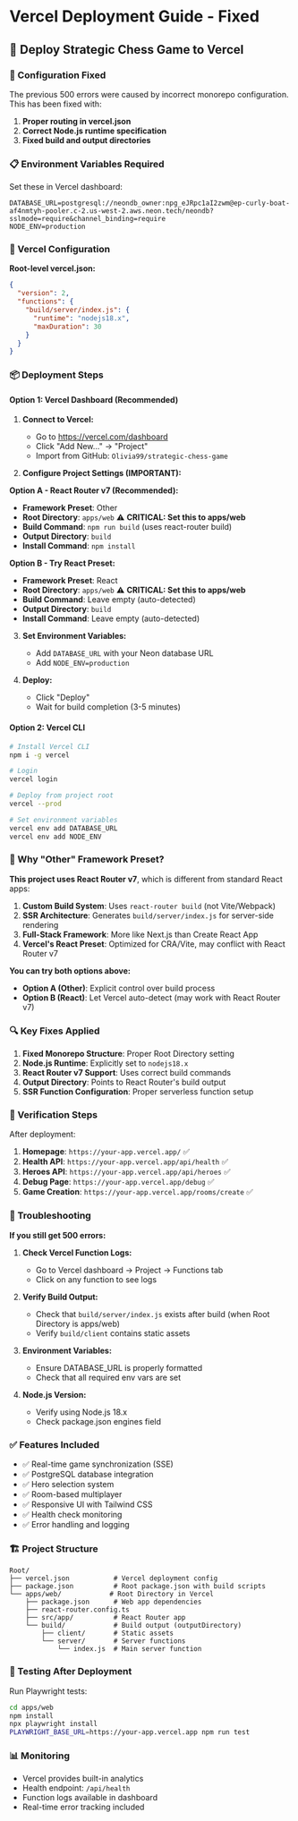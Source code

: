 # Vercel Deployment Guide - Fixed

## 🚀 Deploy Strategic Chess Game to Vercel

### 🔧 Configuration Fixed

The previous 500 errors were caused by incorrect monorepo configuration. This has been fixed with:

1. **Proper routing in vercel.json**
2. **Correct Node.js runtime specification**
3. **Fixed build and output directories**

### 📋 Environment Variables Required

Set these in Vercel dashboard:

```env
DATABASE_URL=postgresql://neondb_owner:npg_eJRpc1aI2zwm@ep-curly-boat-af4nmtyh-pooler.c-2.us-west-2.aws.neon.tech/neondb?sslmode=require&channel_binding=require
NODE_ENV=production
```

### 🔧 Vercel Configuration

**Root-level vercel.json:**
```json
{
  "version": 2,
  "functions": {
    "build/server/index.js": {
      "runtime": "nodejs18.x",
      "maxDuration": 30
    }
  }
}
```

### 📦 Deployment Steps

#### Option 1: Vercel Dashboard (Recommended)

1. **Connect to Vercel:**
   - Go to https://vercel.com/dashboard
   - Click "Add New..." → "Project"
   - Import from GitHub: `Olivia99/strategic-chess-game`

2. **Configure Project Settings (IMPORTANT):**

**Option A - React Router v7 (Recommended):**
   - **Framework Preset**: Other
   - **Root Directory**: `apps/web` ⚠️ **CRITICAL: Set this to apps/web**
   - **Build Command**: `npm run build` (uses react-router build)
   - **Output Directory**: `build`
   - **Install Command**: `npm install`

**Option B - Try React Preset:**
   - **Framework Preset**: React
   - **Root Directory**: `apps/web` ⚠️ **CRITICAL: Set this to apps/web**
   - **Build Command**: Leave empty (auto-detected)
   - **Output Directory**: `build`
   - **Install Command**: Leave empty (auto-detected)

3. **Set Environment Variables:**
   - Add `DATABASE_URL` with your Neon database URL
   - Add `NODE_ENV=production`

4. **Deploy:**
   - Click "Deploy"
   - Wait for build completion (3-5 minutes)

#### Option 2: Vercel CLI

```bash
# Install Vercel CLI
npm i -g vercel

# Login
vercel login

# Deploy from project root
vercel --prod

# Set environment variables
vercel env add DATABASE_URL
vercel env add NODE_ENV
```

### 🔧 Why "Other" Framework Preset?

**This project uses React Router v7**, which is different from standard React apps:

1. **Custom Build System**: Uses `react-router build` (not Vite/Webpack)
2. **SSR Architecture**: Generates `build/server/index.js` for server-side rendering  
3. **Full-Stack Framework**: More like Next.js than Create React App
4. **Vercel's React Preset**: Optimized for CRA/Vite, may conflict with React Router v7

**You can try both options above:**
- **Option A (Other)**: Explicit control over build process
- **Option B (React)**: Let Vercel auto-detect (may work with React Router v7)

### 🔍 Key Fixes Applied

1. **Fixed Monorepo Structure**: Proper Root Directory setting  
2. **Node.js Runtime**: Explicitly set to `nodejs18.x`
3. **React Router v7 Support**: Uses correct build commands
4. **Output Directory**: Points to React Router's build output
5. **SSR Function Configuration**: Proper serverless function setup

### 🧪 Verification Steps

After deployment:

1. **Homepage**: `https://your-app.vercel.app/` ✅
2. **Health API**: `https://your-app.vercel.app/api/health` ✅
3. **Heroes API**: `https://your-app.vercel.app/api/heroes` ✅
4. **Debug Page**: `https://your-app.vercel.app/debug` ✅
5. **Game Creation**: `https://your-app.vercel.app/rooms/create` ✅

### 🐛 Troubleshooting

**If you still get 500 errors:**

1. **Check Vercel Function Logs:**
   - Go to Vercel dashboard → Project → Functions tab
   - Click on any function to see logs

2. **Verify Build Output:**
   - Check that `build/server/index.js` exists after build (when Root Directory is apps/web)
   - Verify `build/client` contains static assets

3. **Environment Variables:**
   - Ensure DATABASE_URL is properly formatted
   - Check that all required env vars are set

4. **Node.js Version:**
   - Verify using Node.js 18.x
   - Check package.json engines field

### ✅ Features Included

- ✅ Real-time game synchronization (SSE)
- ✅ PostgreSQL database integration  
- ✅ Hero selection system
- ✅ Room-based multiplayer
- ✅ Responsive UI with Tailwind CSS
- ✅ Health check monitoring
- ✅ Error handling and logging

### 🏗️ Project Structure

```
Root/
├── vercel.json           # Vercel deployment config
├── package.json          # Root package.json with build scripts
└── apps/web/            # Root Directory in Vercel
    ├── package.json      # Web app dependencies
    ├── react-router.config.ts
    ├── src/app/          # React Router app
    └── build/            # Build output (outputDirectory)
        ├── client/       # Static assets
        └── server/       # Server functions
            └── index.js  # Main server function
```

### 🧪 Testing After Deployment

Run Playwright tests:

```bash
cd apps/web
npm install
npx playwright install
PLAYWRIGHT_BASE_URL=https://your-app.vercel.app npm run test
```

### 📊 Monitoring

- Vercel provides built-in analytics
- Health endpoint: `/api/health`
- Function logs available in dashboard
- Real-time error tracking included